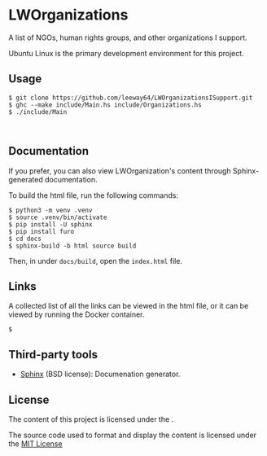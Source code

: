 # LWOrganizations

A list of NGOs, human rights groups, and other organizations I support.



Ubuntu Linux is the primary development environment for this project.

## Usage

```
$ git clone https://github.com/leeway64/LWOrganizationsISupport.git
$ ghc --make include/Main.hs include/Organizations.hs
$ ./include/Main



```


## Documentation

If you prefer, you can also view LWOrganization's content through Sphinx-generated documentation.

To build the html file, run the following commands:

```
$ python3 -m venv .venv
$ source .venv/bin/activate
$ pip install -U sphinx
$ pip install furo
$ cd docs
$ sphinx-build -b html source build
```

Then, in under ``docs/build``, open the ``index.html`` file.


## Links

A collected list of all the links can be viewed in the html file, or it can be viewed by running
the Docker container.

```
$
```


## Third-party tools

- [Sphinx](https://github.com/sphinx-doc/sphinx) (BSD license): Documenation generator.


## License

The content of this project is licensed under the []().

The source code used to format and display the content is licensed under the [MIT License](LICENSE.txt)

